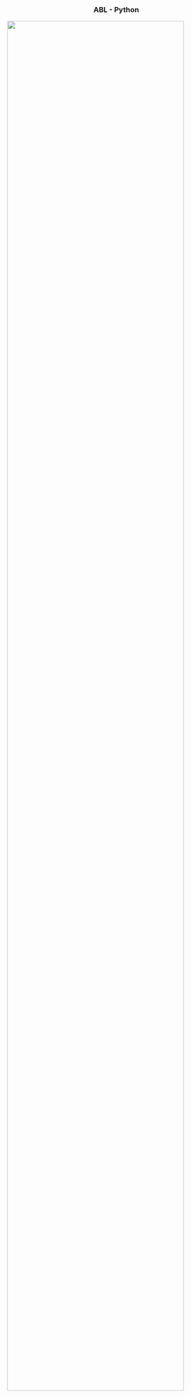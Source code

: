 <h3 align="center">ABL - Python</a> </h3>
<p align="center">

<a href="#"><img src="https://i.postimg.cc/G3qMJR2H/abl.png" height="90%" width="90%" /></a>
